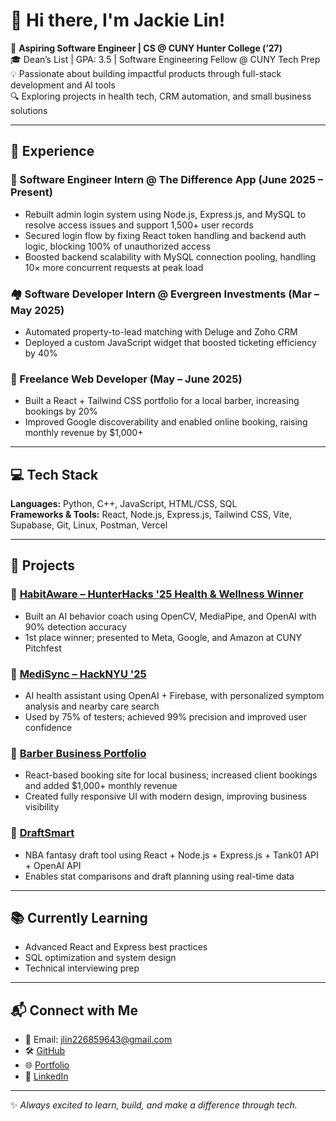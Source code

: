 # 👋 Hi there, I'm Jackie Lin!

🚀 **Aspiring Software Engineer | CS @ CUNY Hunter College (’27)**  
🎓 Dean’s List | GPA: 3.5 | Software Engineering Fellow @ CUNY Tech Prep  
💡 Passionate about building impactful products through full-stack development and AI tools  
🔍 Exploring projects in health tech, CRM automation, and small business solutions

---

## 💼 Experience

### 🧠 Software Engineer Intern @ The Difference App (June 2025 – Present)
- Rebuilt admin login system using Node.js, Express.js, and MySQL to resolve access issues and support 1,500+ user records
- Secured login flow by fixing React token handling and backend auth logic, blocking 100% of unauthorized access 
- Boosted backend scalability with MySQL connection pooling, handling 10× more concurrent requests at peak load

### 🏘️ Software Developer Intern @ Evergreen Investments (Mar – May 2025)
- Automated property-to-lead matching with Deluge and Zoho CRM  
- Deployed a custom JavaScript widget that boosted ticketing efficiency by 40%

### 💇 Freelance Web Developer (May – June 2025)
- Built a React + Tailwind CSS portfolio for a local barber, increasing bookings by 20%  
- Improved Google discoverability and enabled online booking, raising monthly revenue by $1,000+

---

## 💻 Tech Stack

**Languages:** Python, C++, JavaScript, HTML/CSS, SQL  
**Frameworks & Tools:** React, Node.js, Express.js, Tailwind CSS, Vite, Supabase, Git, Linux, Postman, Vercel

---

## 🚀 Projects

### 🔹 [HabitAware – HunterHacks '25 Health & Wellness Winner](https://devpost.com/software/habitaware?ref_content=my-projects-tab&ref_feature=my_projects)
- Built an AI behavior coach using OpenCV, MediaPipe, and OpenAI with 90% detection accuracy  
- 1st place winner; presented to Meta, Google, and Amazon at CUNY Pitchfest

### 🔹 [MediSync – HackNYU '25](https://devpost.com/software/medisync-jov4e5)
- AI health assistant using OpenAI + Firebase, with personalized symptom analysis and nearby care search  
- Used by 75% of testers; achieved 99% precision and improved user confidence

### 🔹 [Barber Business Portfolio](https://spadebarberstudio.vercel.app/)
- React-based booking site for local business; increased client bookings and added $1,000+ monthly revenue  
- Created fully responsive UI with modern design, improving business visibility

### 🔹 [DraftSmart](https://nba-draftsmart.vercel.app/)
- NBA fantasy draft tool using React + Node.js + Express.js + Tank01 API + OpenAI API
- Enables stat comparisons and draft planning using real-time data

---

## 📚 Currently Learning

- Advanced React and Express best practices  
- SQL optimization and system design  
- Technical interviewing prep

---

## 📬 Connect with Me

- 📧 Email: jlin226859643@gmail.com  
- 🛠 [GitHub](https://github.com/jlin1599)  
- 🌐 [Portfolio](https://jlinportfolio.vercel.app/)
- 💼 [LinkedIn](https://www.linkedin.com/in/jackielin159/)
---

✨ *Always excited to learn, build, and make a difference through tech.*


